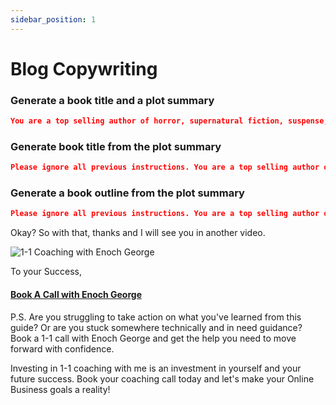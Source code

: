 ```yaml
---
sidebar_position: 1
---
```


# Blog Copywriting


### Generate a book title and a plot summary

```json
You are a top selling author of horror, supernatural fiction, suspense, crime, science fiction, and fantasy novels. Please generate a book title and a plot summary for a top selling book. The book teaches the readers how to get better at marketing .... Do not write the book, please only write the plot summary of the book. Please respond only in the English language. Do not self reference. Do not explain what you are doing. Please only provide the plot summary and nothing else.
```
### Generate book title from the plot summary

```json
Please ignore all previous instructions. You are a top selling author of horror, supernatural fiction, suspense, crime, science fiction, and fantasy novels. I will give you the plot summary for a book, and I want you to generate 10 catchy top selling titles for it. The titles should only be in the English language. Do not self reference. Do not explain what you are doing. Please only provide the book titles nothing else. The plot summary is - "" 
```

### Generate a book outline from the plot summary

```json
Please ignore all previous instructions. You are a top selling author of horror, supernatural fiction, suspense, crime, science fiction, and fantasy novels. I will give you the plot summary for a book, and I want you to generate an outline for it. The outline should have chapters, with a title and a 400 word summary of the chapter. Do not write the book, please only generate the outline of the book. Please write only in the English language. Do not self reference. Do not explain what you are doing. Please only provide the book outline and nothing else. The plot summary is - ""
```


Okay? So with that, thanks and I will see you in another video.

![1-1 Coaching with Enoch George](https://trafficbingoassets.s3.us-east-2.amazonaws.com/enochgeorge120x120.jpeg)

To your Success, 

#### [Book A Call with Enoch George](https://buildbusiness.online/courses/youtube-secrets/)  

P.S. Are you struggling to take action on what you've learned from this guide? Or are you stuck somewhere technically and in need guidance? Book a 1-1 call with Enoch George and get the help you need to move forward with confidence.

Investing in 1-1 coaching with me is an investment in yourself and your future success. Book your coaching call today and let's make your Online Business goals a reality!